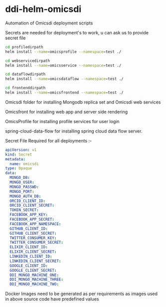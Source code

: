 # ddi-helm-omicsdi
Automation of Omicsdi deployment scripts 

Secrets are needed for deployment's to work, u can ask us to provide secret file

```bash 
cd profiledirpath
helm install --name=omicsprofile --namespace=test ./

cd webservicedirpath
helm install --name=omicsservice --namespace=test ./

cd dataflowdirpath
helm install --name=omicsdataflow --namespace=test ./

cd frontenddirpath
helm install --name=omicsfrontend --namespace=test ./
```

Omicsdi folder for installing Mongodb replica set and Omicsdi web services 

Omicsfront for installing web app and server side rendering

OmicsProfile for installing profile services for user login

spring-cloud-data-flow for installing spring cloud data flow server.

Secret File Required for all deployments :-

``` yaml
apiVersion: v1
kind: Secret
metadata:
  name: omicsdi
type: Opaque
data:
  MONGO_DB: 
  MONGO_USER: 
  MONGO_PASSWD: 
  MONGO_PORT: 
  MONGO_AUTH_DB:
  ORCID_CLIENT_ID: 
  ORCID_CLIENT_SECRET: 
  TOKEN_SECRET: 
  FACEBOOK_APP_KEY: 
  FACEBOOK_APP_SECRET: 
  FACEBOOK_APP_NAMESPACE: 
  GITHUB_CLIENT_ID: 
  GITHUB_CLIENT_SECRET: 
  TWITTER_CONSUMER_KEY: 
  TWITTER_CONSUMER_SECRET: 
  ELIXIR_CLIENT_ID: 
  ELIXIR_CLIENT_SECRET: 
  LINKEDIN_CLIENT_ID: 
  LINKEDIN_CLIENT_SECRET: 
  GOOGLE_CLIENT_ID: 
  GOOGLE_CLIENT_SECRET: 
  DDI_MONGO_MACHINE_ONE: 
  DDI_MONGO_MACHINE_THREE: 
  DDI_MONGO_MACHINE_TWO: 
```

Docker Images need to be generated as per requirements as images used in above source code have predefined values


